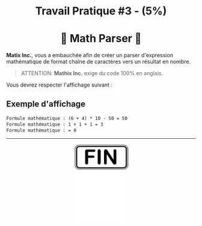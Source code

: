 <h1 align="Center">Travail Pratique #3 - (5%)</h1>
<h1 align="Center">🟰 Math Parser 🟰</h1>

**Matix Inc.**, vous a embauchée afin de créer un parser d'expression mathématique de format chaîne de caractères vers un résultat en nombre.

> ATTENTION: **Mathix Inc.** exige du code 100% en anglais.

Vous devrez respecter l'affichage suivant :

## Exemple d'affichage
```plaintext
Formule mathématique : (6 + 4) * 10 - 50 = 50
Formule mathématique : 1 + 1 + 1 = 3
Formule mathématique : = 0
```

<hr/>
<p align="Center"><img src="./images/end.png" alt="drawing" width="150"/></p>
